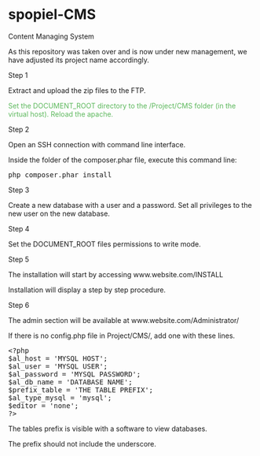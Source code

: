 # spopiel-CMS
Content Managing System

As this repository was taken over and is now under new management, we have adjusted its project name accordingly.


<p>Step 1</p>

<p>Extract and upload the zip files to the FTP.</p>

<p><span style="color:#5cb85c">Set the DOCUMENT_ROOT directory to the /Project/CMS folder (in the virtual host). Reload the apache.</span></p>

<p>Step 2</p>

<p>Open an SSH connection with command line interface.</p>

<p>Inside the folder of the composer.phar file, execute this command line:</p>

<pre><span style="color:null">php composer.phar install</span></pre>

<p>Step 3</p>

<p>Create a new database with a user and a password. Set all privileges to the new user on the new database.</p>

<p>Step 4</p>

<p>Set the DOCUMENT_ROOT files permissions to write mode.</p>

<p>Step 5</p>

<p>The installation will start by accessing www.website.com/INSTALL</p>

<p>Installation will display a step by step procedure.</p>

<p>Step 6</p>

<p>The admin section will be available at www.website.com/Administrator/</p>

<p>If there is no config.php file in Project/CMS/, add one with these lines.</p>

<pre>&lt;?php
$al_host = 'MYSQL HOST';
$al_user = 'MYSQL USER';
$al_password = 'MYSQL PASSWORD';
$al_db_name = 'DATABASE NAME';
$prefix_table = 'THE TABLE PREFIX';
$al_type_mysql = 'mysql';
$editor = 'none';
?&gt;</pre>

<p>The tables prefix is visible with a software to view databases.</p>

<p>The prefix should not include the underscore.</p>
